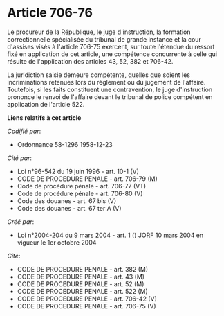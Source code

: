 # Article 706-76

Le procureur de la République, le juge d'instruction, la formation correctionnelle spécialisée du tribunal de grande instance
et la cour d'assises visés à l'article 706-75 exercent, sur toute l'étendue du ressort fixé en application de cet article,
une compétence concurrente à celle qui résulte de l'application des articles 43, 52, 382 et 706-42.

La juridiction saisie demeure compétente, quelles que soient les incriminations retenues lors du règlement ou du jugement de
l'affaire. Toutefois, si les faits constituent une contravention, le juge d'instruction prononce le renvoi de l'affaire
devant le tribunal de police compétent en application de l'article 522.

**Liens relatifs à cet article**

_Codifié par_:

  - Ordonnance 58-1296 1958-12-23

_Cité par_:

  - Loi n°96-542 du 19 juin 1996 - art. 10-1 (V)
  - CODE DE PROCEDURE PENALE - art. 706-79 (M)
  - Code de procédure pénale - art. 706-77 (VT)
  - Code de procédure pénale - art. 706-80 (V)
  - Code des douanes - art. 67 bis (V)
  - Code des douanes - art. 67 ter A (V)

_Créé par_:

  - Loi n°2004-204 du 9 mars 2004 - art. 1 () JORF 10 mars 2004 en vigueur le 1er octobre 2004

_Cite_:

  - CODE DE PROCEDURE PENALE - art. 382 (M)
  - CODE DE PROCEDURE PENALE - art. 43 (M)
  - CODE DE PROCEDURE PENALE - art. 52 (M)
  - CODE DE PROCEDURE PENALE - art. 522 (M)
  - CODE DE PROCEDURE PENALE - art. 706-42 (V)
  - CODE DE PROCEDURE PENALE - art. 706-75 (V)
